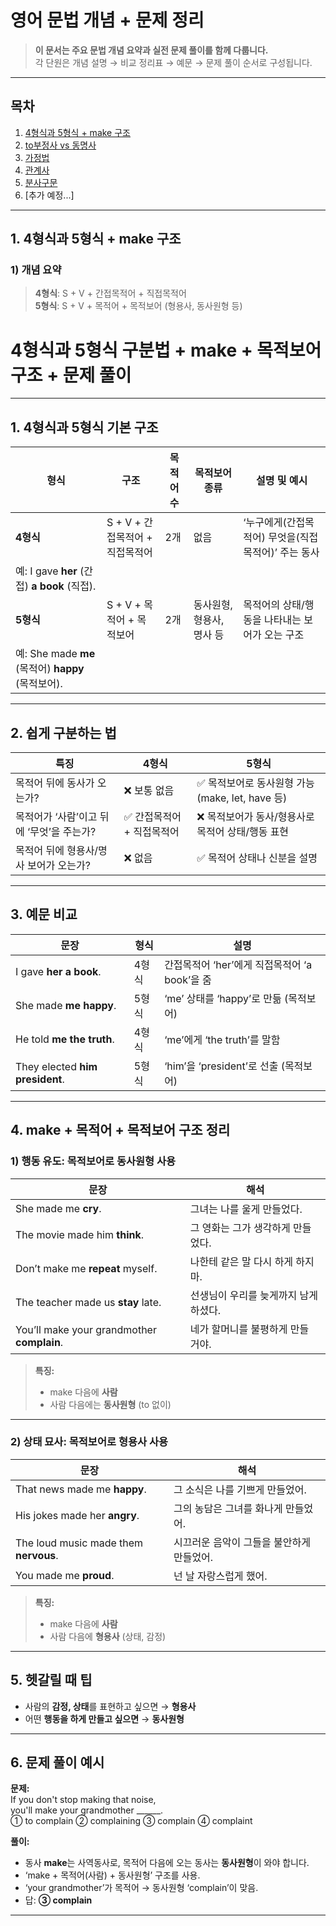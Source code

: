 # 영어 문법 개념 + 문제 정리

> **이 문서는 주요 문법 개념 요약과 실전 문제 풀이를 함께 다룹니다.**  
> 각 단원은 개념 설명 → 비교 정리표 → 예문 → 문제 풀이 순서로 구성됩니다.

---

## 목차

1. [4형식과 5형식 + make 구조](#4형식과-5형식--make-구조)
2. [to부정사 vs 동명사](#to부정사-vs-동명사)
3. [가정법](#가정법)
4. [관계사](#관계사)
5. [분사구문](#분사구문)
6. [추가 예정...]

---

## 1. 4형식과 5형식 + make 구조

### 1) 개념 요약
> **4형식**: S + V + 간접목적어 + 직접목적어  
> **5형식**: S + V + 목적어 + 목적보어 (형용사, 동사원형 등)

# 4형식과 5형식 구분법 + make + 목적보어 구조 + 문제 풀이

---

## 1. 4형식과 5형식 기본 구조

| 형식    | 구조                             | 목적어 수 | 목적보어 종류              | 설명 및 예시                                   |
|---------|--------------------------------|----------|--------------------------|----------------------------------------------|
| **4형식** | S + V + 간접목적어 + 직접목적어   | 2개       | 없음                     | ‘누구에게(간접목적어) 무엇을(직접목적어)’ 주는 동사  
예: I gave **her** (간접) **a book** (직접). |
| **5형식** | S + V + 목적어 + 목적보어         | 2개       | 동사원형, 형용사, 명사 등 | 목적어의 상태/행동을 나타내는 보어가 오는 구조  
예: She made **me** (목적어) **happy** (목적보어). |

---

## 2. 쉽게 구분하는 법

| 특징                             | 4형식                         | 5형식                              |
|--------------------------------|------------------------------|-----------------------------------|
| 목적어 뒤에 동사가 오는가?          | ❌ 보통 없음                    | ✅ 목적보어로 동사원형 가능 (make, let, have 등) |
| 목적어가 ‘사람’이고 뒤에 ‘무엇’을 주는가? | ✅ 간접목적어 + 직접목적어         | ❌ 목적보어가 동사/형용사로 목적어 상태/행동 표현  |
| 목적어 뒤에 형용사/명사 보어가 오는가?    | ❌ 없음                        | ✅ 목적어 상태나 신분을 설명             |

---

## 3. 예문 비교

| 문장                              | 형식    | 설명                              |
|---------------------------------|---------|---------------------------------|
| I gave **her** **a book**.       | 4형식   | 간접목적어 ‘her’에게 직접목적어 ‘a book’을 줌 |
| She made **me** **happy**.       | 5형식   | ‘me’ 상태를 ‘happy’로 만듦 (목적보어)         |
| He told **me** **the truth**.    | 4형식   | ‘me’에게 ‘the truth’를 말함                  |
| They elected **him** **president**.| 5형식   | ‘him’을 ‘president’로 선출 (목적보어)         |

---

## 4. make + 목적어 + 목적보어 구조 정리

### 1) 행동 유도: 목적보어로 동사원형 사용

| 문장                                | 해석                         |
|-----------------------------------|----------------------------|
| She made me **cry**.              | 그녀는 나를 울게 만들었다.         |
| The movie made him **think**.     | 그 영화는 그가 생각하게 만들었다.    |
| Don’t make me **repeat** myself.  | 나한테 같은 말 다시 하게 하지 마.    |
| The teacher made us **stay** late.| 선생님이 우리를 늦게까지 남게 하셨다. |
| You’ll make your grandmother **complain**.| 네가 할머니를 불평하게 만들 거야. |

> **특징:**  
> - make 다음에 **사람**  
> - 사람 다음에는 **동사원형** (to 없이)

---

### 2) 상태 묘사: 목적보어로 형용사 사용

| 문장                          | 해석                        |
|-----------------------------|---------------------------|
| That news made me **happy**. | 그 소식은 나를 기쁘게 만들었어.  |
| His jokes made her **angry**. | 그의 농담은 그녀를 화나게 만들었어. |
| The loud music made them **nervous**.| 시끄러운 음악이 그들을 불안하게 만들었어. |
| You made me **proud**.       | 넌 날 자랑스럽게 했어.           |

> **특징:**  
> - make 다음에 **사람**  
> - 사람 다음에 **형용사** (상태, 감정)

---

## 5. 헷갈릴 때 팁

- 사람의 **감정, 상태**를 표현하고 싶으면 → **형용사**  
- 어떤 **행동을 하게 만들고 싶으면** → **동사원형**

---

## 6. 문제 풀이 예시

**문제:**  
If you don't stop making that noise,  
you'll make your grandmother ______.  
① to complain ② complaining ③ complain ④ complaint

**풀이:**  
- 동사 **make**는 사역동사로, 목적어 다음에 오는 동사는 **동사원형**이 와야 합니다.  
- ‘make + 목적어(사람) + 동사원형’ 구조를 사용.  
- ‘your grandmother’가 목적어 → 동사원형 ‘complain’이 맞음.  
- 답: **③ complain**

---
